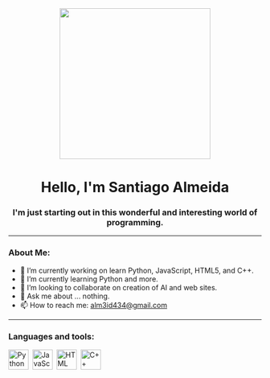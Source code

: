 <div id="header" align="center">
  <img src="https://media.giphy.com/media/HscDLzkO8EOTmgkhQP/giphy.gif" width=300 />
  <h1 align="center">Hello, I'm Santiago Almeida </h1>
  <h3 align="center">I'm just starting out in this wonderful and interesting world of programming. 
 </div>
 
 ---
 ### About Me: 
 - 🔭 I’m currently working on learn Python, JavaScript, HTML5, and C++.
- 🌱 I’m currently learning Python and more.
- 👯 I’m looking to collaborate on creation of AI and web sites.
- 💬 Ask me about ... nothing. 
- 📫 How to reach me: alm3id434@gmail.com

---

<div align="left">
   <h3> Languages and tools:</h3>
   <div>
        <img src="https://cdn3.iconfinder.com/data/icons/logos-and-brands-adobe/512/267_Python-512.png" title="Python" alt="Python" width="40" height="40"/>&nbsp;
        <img src="https://cdn-icons-png.flaticon.com/512/5968/5968292.png" title="JavaScript" alt="JavaScript" width="40" height="40"/>&nbsp;
        <img src="https://cdn.iconscout.com/icon/free/png-256/html5-40-1175193.png" title="HTML5" alt="HTML" width="40" height="40"/>&nbsp;
        <img src="https://cdn-icons-png.flaticon.com/512/6132/6132222.png" title="C++" alt="C++" width="40" height="40"/>&nbsp;
   </div>
 </div>
